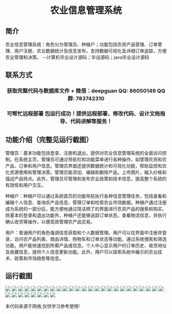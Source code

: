 <p><h1 align="center">农业信息管理系统</h1></p>

## 简介
农业信息管理系统：角色分为管理员、种植户；功能包括农资产品管理、订单管理、用户注册、农业数据统计及信息发布，支持数据可视化及详细订单追踪，方便农业管理和决策。    --计算机毕业设计源码；毕设源码；java毕业设计源码


## 联系方式
<p><h3 align="center">获取完整代码与数据库文件 + 微信：deepguan QQ: 86050149 QQ群: 783742310</h3></p>
<p><h3 align="center">可帮忙远程部署 包运行成功！提供远程部署、修改代码、设计文档指导、代码讲解等服务！</h3></p>

## 功能介绍（完整见运行截图）
管理员：基本功能包括登录、注册和退出，提供对农业信息管理系统的全面访问控制。在系统主页，管理员可通过导航栏和功能菜单进行各种操作，如管理农资和农产品、订单和用户信息。管理员界面还提供数据统计和可视化功能，帮助监控和优化资源使用和管理决策。管理员能添加、编辑和删除产品，上传图片，输入价格和描述产品特点。此外，管理员可管理和发布农业政策和技术信息，提高整个系统的有效性和用户交互。

种植户：种植户可以通过系统首页的功能导航执行各种信息管理任务，包括查看和编辑个人信息、查询农产品信息、管理订单和检索农业市场数据。种植户通过注册成为系统的一部分后，能方便地通过简洁明了的界面进行农资产品的搜索和购买。除基本的登录和退出功能外，种植户还能够追踪订单状态，查看物流信息，并执行确认收货等操作，以便高效管理农产品交易。

用户：普通用户的角色强调信息获取和个人数据管理。用户可以在界面中注册并登录，访问农产品列表、商品详情、购物车和订单状态等功能。通过系统搜索和筛选功能，用户能快速找到所需产品或信息。个人中心显示用户的订单历史、收货地址及收藏信息，提供个人信息更新功能。此外，用户可以探索系统中展示的农业技术、政策和市场趋势等信息。


## 运行截图
![](img/001.jpg)
![](img/002.jpg)
![](img/003.jpg)
![](img/004.jpg)
![](img/005.jpg)
![](img/006.jpg)
![](img/007.jpg)
![](img/008.jpg)
![](img/009.jpg)
![](img/010.jpg)
![](img/011.jpg)
![](img/012.jpg)
![](img/013.jpg)
![](img/014.jpg)
![](img/015.jpg)
![](img/016.jpg)
![](img/017.jpg)
![](img/018.jpg)
![](img/019.jpg)
![](img/020.jpg)
![](img/021.jpg)
![](img/022.jpg)
![](img/023.jpg)
![](img/024.jpg)
![](img/025.jpg)
![](img/026.jpg)
![](img/027.jpg)
![](img/028.jpg)
![](img/029.jpg)
![](img/030.jpg)
![](img/031.jpg)
![](img/032.jpg)
![](img/033.jpg)

<p>本代码来源于网络,仅供学习参考使用!</p>
